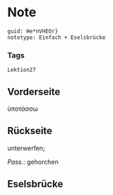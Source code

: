 # Note
```
guid: He*nVHEOr}
notetype: Einfach + Eselsbrücke
```

### Tags
```
Lektion27
```

## Vorderseite
ὑποτάσσω

## Rückseite
unterwerfen;<div><i>Pass.</i>: gehorchen</div>

## Eselsbrücke

